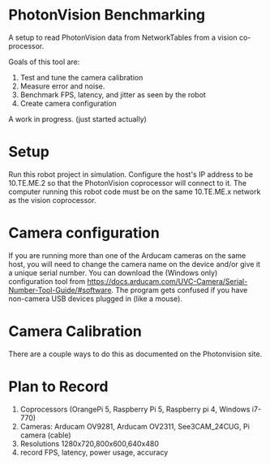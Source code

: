 # PhotonVision Benchmarking

A setup to read PhotonVision data from NetworkTables from a vision co-processor. 

Goals of this tool are:
1. Test and tune the camera calibration
2. Measure error and noise.
3. Benchmark FPS, latency, and jitter as seen by the robot
4. Create camera configuration

A work in progress. (just started actually)

# Setup

Run this robot project in simulation. Configure the host's IP address to be 10.TE.ME.2 so that the PhotonVision coprocessor will connect to it. The computer running this robot code must be on the same 10.TE.ME.x network as the vision coprocessor. 

# Camera configuration

If you are running more than one of the Arducam cameras on the same host, you will need to change the camera name on the device and/or give it a unique serial number. You can download the (Windows only) configuration tool from <https://docs.arducam.com/UVC-Camera/Serial-Number-Tool-Guide/#software>. The program gets confused if you have non-camera USB devices plugged in (like a mouse).

# Camera Calibration

There are a couple ways to do this as documented on the Photonvision site. 

# Plan to Record
  1. Coprocessors (OrangePi 5, Raspberry Pi 5, Raspberry pi 4, Windows i7-770)
  2. Cameras: Arducam OV9281, Arducam OV2311, See3CAM_24CUG, Pi camera (cable)
  3. Resolutions 1280x720,800x600,640x480
  4. record FPS, latency, power usage, accuracy
  